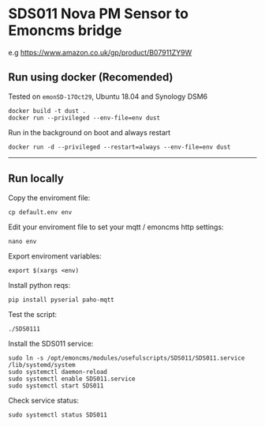 # SDS011 Nova PM Sensor to Emoncms bridge

e.g https://www.amazon.co.uk/gp/product/B07911ZY9W


## Run using docker (Recomended)

Tested on `emonSD-17Oct29`, Ubuntu 18.04 and Synology DSM6

   ```
   docker build -t dust .
   docker run --privileged --env-file=env dust
   ```
   
Run in the background on boot and always restart

   `docker run -d --privileged --restart=always --env-file=env dust`
   
   
****

## Run locally 

Copy the enviroment file:

   `cp default.env env`

Edit your enviroment file to set your mqtt / emoncms http settings:

   `nano env`

Export enviroment variables:

   `export $(xargs <env)`

Install python reqs:

   `pip install pyserial paho-mqtt`

Test the script:

   `./SDS0111`
    
Install the SDS011 service:

    sudo ln -s /opt/emoncms/modules/usefulscripts/SDS011/SDS011.service /lib/systemd/system
    sudo systemctl daemon-reload
    sudo systemctl enable SDS011.service
    sudo systemctl start SDS011
    
Check service status:

    sudo systemctl status SDS011






